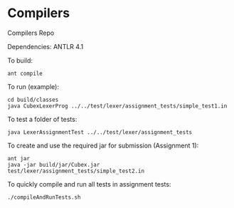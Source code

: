 Compilers
=========

Compilers Repo

Dependencies: ANTLR 4.1

To build:
```
ant compile
```

To run (example):

```
cd build/classes
java CubexLexerProg ../../test/lexer/assignment_tests/simple_test1.in
```

To test a folder of tests:

```
java LexerAssignmentTest ../../test/lexer/assignment_tests
```

To create and use the required jar for submission (Assignment 1):


```
ant jar
java -jar build/jar/Cubex.jar test/lexer/assignment_tests/simple_test2.in
```

To quickly compile and run all tests in assignment tests:

```
./compileAndRunTests.sh
```
